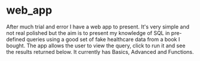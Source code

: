 # web_app

After much trial and error I have a web app to present. It's very simple and not real polished but the aim is to present my knowledge of SQL in pre-defined queries using a good set of fake healthcare data from a book I bought. The app allows the user to view the query, click to run it and see the results returned below. It currently has Basics, Advanced and Functions. 
